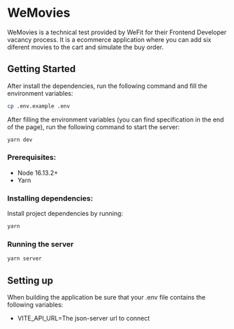 # WeMovies

WeMovies is a technical test provided by WeFit for their Frontend Developer vacancy process.
It is a ecommerce application where you can add six diferent movies to the cart and simulate the buy order.

## Getting Started

After install the dependencies, run the following command and fill the environment variables:

```sh
cp .env.example .env
```

After filling the environment variables (you can find specification in the end of the page), run the following command to start the server:

```sh
yarn dev
```

### Prerequisites:

- Node 16.13.2+
- Yarn

### Installing dependencies:

Install project dependencies by running:

```sh
yarn
```

### Running the server

```sh
yarn server
```

## Setting up

When building the application be sure that your .env file contains the following variables:

- VITE_API_URL=The json-server url to connect
